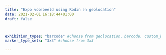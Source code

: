 ```yaml
---
title: "Expo voorbeeld using Rodin en geolocation"
date: 2021-02-01 16:18:44+01:00
draft: false



exhibition_types: "barcode" #Choose from geolocation, barcode, custom_barcode, picture
marker_type_sets: "3x3" #choose from 3x3

---
```

